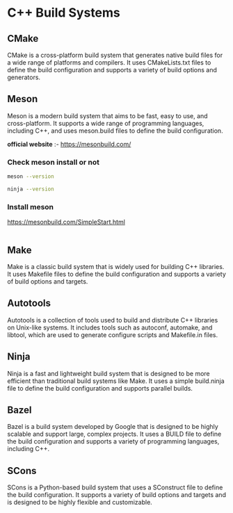 # C++ Build Systems

## CMake
CMake is a cross-platform build system that generates native build files for a wide range of platforms and compilers. It uses CMakeLists.txt files to define the build configuration and supports a variety of build options and generators.

## Meson
Meson is a modern build system that aims to be fast, easy to use, and cross-platform. It supports a wide range of programming languages, including C++, and uses meson.build files to define the build configuration.

**official website** :- https://mesonbuild.com/

### Check meson install or not
```bash
meson --version
```
```bash
ninja --version
```
### Install meson
https://mesonbuild.com/SimpleStart.html
```bash

```

## Make
Make is a classic build system that is widely used for building C++ libraries. It uses Makefile files to define the build configuration and supports a variety of build options and targets.

## Autotools
Autotools is a collection of tools used to build and distribute C++ libraries on Unix-like systems. It includes tools such as autoconf, automake, and libtool, which are used to generate configure scripts and Makefile.in files.

## Ninja
Ninja is a fast and lightweight build system that is designed to be more efficient than traditional build systems like Make. It uses a simple build.ninja file to define the build configuration and supports parallel builds.

## Bazel
Bazel is a build system developed by Google that is designed to be highly scalable and support large, complex projects. It uses a BUILD file to define the build configuration and supports a variety of programming languages, including C++.

## SCons
SCons is a Python-based build system that uses a SConstruct file to define the build configuration. It supports a variety of build options and targets and is designed to be highly flexible and customizable.
